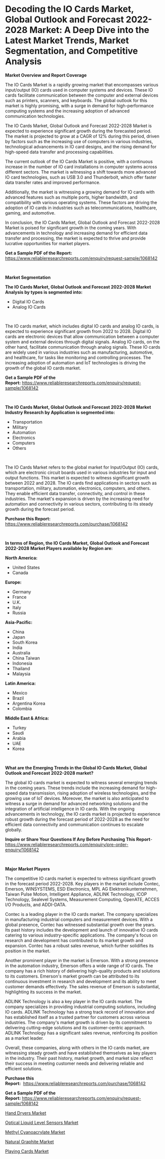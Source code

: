 <p><h1>Decoding the IO Cards Market, Global Outlook and Forecast 2022-2028 Market: A Deep Dive into the Latest Market Trends, Market Segmentation, and Competitive Analysis</h1></p><p><strong>Market Overview and Report Coverage</strong></p>
<p><p>The IO Cards Market is a rapidly growing market that encompasses various input/output (IO) cards used in computer systems and devices. These IO cards facilitate communication between the computer and external devices such as printers, scanners, and keyboards. The global outlook for this market is highly promising, with a surge in demand for high-performance computing systems and the increasing adoption of advanced communication technologies.</p><p>The IO Cards Market, Global Outlook and Forecast 2022-2028 Market is expected to experience significant growth during the forecasted period. The market is projected to grow at a CAGR of 12% during this period, driven by factors such as the increasing use of computers in various industries, technological advancements in IO card designs, and the rising demand for high-speed data transfer and processing capabilities.</p><p>The current outlook of the IO Cards Market is positive, with a continuous increase in the number of IO card installations in computer systems across different sectors. The market is witnessing a shift towards more advanced IO card technologies, such as USB 3.0 and Thunderbolt, which offer faster data transfer rates and improved performance.</p><p>Additionally, the market is witnessing a growing demand for IO cards with advanced features such as multiple ports, higher bandwidth, and compatibility with various operating systems. These factors are driving the adoption of IO cards in industries such as telecommunications, healthcare, gaming, and automotive.</p><p>In conclusion, the IO Cards Market, Global Outlook and Forecast 2022-2028 Market is poised for significant growth in the coming years. With advancements in technology and increasing demand for efficient data transfer and processing, the market is expected to thrive and provide lucrative opportunities for market players.</p></p>
<p><strong>Get a Sample PDF of the Report:</strong> <a href="https://www.reliableresearchreports.com/enquiry/request-sample/1068142">https://www.reliableresearchreports.com/enquiry/request-sample/1068142</a></p>
<p>&nbsp;</p>
<p><strong>Market Segmentation</strong></p>
<p><strong>The IO Cards Market, Global Outlook and Forecast 2022-2028 Market Analysis by types is segmented into:</strong></p>
<p><ul><li>Digital IO Cards</li><li>Analog IO Cards</li></ul></p>
<p>&nbsp;</p>
<p><p>The IO cards market, which includes digital IO cards and analog IO cards, is expected to experience significant growth from 2022 to 2028. Digital IO cards are electronic devices that allow communication between a computer system and external devices through digital signals. Analog IO cards, on the other hand, facilitate communication through analog signals. These IO cards are widely used in various industries such as manufacturing, automotive, and healthcare, for tasks like monitoring and controlling processes. The increasing adoption of automation and IoT technologies is driving the growth of the global IO cards market.</p></p>
<p><strong>Get a Sample PDF of the Report:</strong>&nbsp;<a href="https://www.reliableresearchreports.com/enquiry/request-sample/1068142">https://www.reliableresearchreports.com/enquiry/request-sample/1068142</a></p>
<p>&nbsp;</p>
<p><strong>The IO Cards Market, Global Outlook and Forecast 2022-2028 Market Industry Research by Application is segmented into:</strong></p>
<p><ul><li>Transportation</li><li>Military</li><li>Automation</li><li>Electronics</li><li>Computers</li><li>Others</li></ul></p>
<p>&nbsp;</p>
<p><p>The IO Cards Market refers to the global market for Input/Output (IO) cards, which are electronic circuit boards used in various industries for input and output functions. This market is expected to witness significant growth between 2022 and 2028. The IO cards find applications in sectors such as transportation, military, automation, electronics, computers, and others. They enable efficient data transfer, connectivity, and control in these industries. The market's expansion is driven by the increasing need for automation and connectivity in various sectors, contributing to its steady growth during the forecast period.</p></p>
<p><strong>Purchase this Report:</strong>&nbsp; <a href="https://www.reliableresearchreports.com/purchase/1068142">https://www.reliableresearchreports.com/purchase/1068142</a></p>
<p>&nbsp;</p>
<p><strong>In terms of Region, the IO Cards Market, Global Outlook and Forecast 2022-2028 Market Players available by Region are:</strong></p>
<p>
    <p> <strong> North America: </strong>
        <ul>
            <li>United States</li>
            <li>Canada</li>
        </ul>
        </p> 
    <p> <strong> Europe: </strong>
        <ul>
            <li>Germany</li>
            <li>France</li>
            <li>U.K.</li>
            <li>Italy</li>
            <li>Russia</li>
        </ul>
        </p> 
    <p> <strong> Asia-Pacific: </strong>
        <ul>
            <li>China</li>
            <li>Japan</li>
            <li>South Korea</li>
            <li>India</li>
            <li>Australia</li>
            <li>China Taiwan</li>
            <li>Indonesia</li>
            <li>Thailand</li>
            <li>Malaysia</li>
        </ul>
        </p> 
    <p> <strong> Latin America: </strong>
        <ul>
            <li>Mexico</li>
            <li>Brazil</li>
            <li>Argentina Korea</li>
            <li>Colombia</li>
        </ul>
        </p> 
    <p> <strong> Middle East & Africa: </strong>
        <ul>
            <li>Turkey</li>
            <li>Saudi</li>
            <li>Arabia</li>
            <li>UAE</li>
            <li>Korea</li>
        </ul>
    </p>
    </p>
<p>&nbsp;</p>
<p><strong>What are the Emerging Trends in the Global IO Cards Market, Global Outlook and Forecast 2022-2028 market?</strong></p>
<p><p>The global IO cards market is expected to witness several emerging trends in the coming years. These trends include the increasing demand for high-speed data transmission, rising adoption of wireless technologies, and the growing use of IoT devices. Moreover, the market is also anticipated to witness a surge in demand for advanced networking solutions and the integration of artificial intelligence in IO cards. With the ongoing advancements in technology, the IO cards market is projected to experience robust growth during the forecast period of 2022-2028 as the need for efficient data connectivity and communication continues to escalate globally.</p></p>
<p><strong>Inquire or Share Your Questions If Any Before Purchasing This Report</strong>- <a href="https://www.reliableresearchreports.com/enquiry/pre-order-enquiry/1068142">https://www.reliableresearchreports.com/enquiry/pre-order-enquiry/1068142</a></p>
<p>&nbsp;</p>
<p><strong>Major Market Players</strong></p>
<p><p>The competitive IO cards market is expected to witness significant growth in the forecast period 2022-2028. Key players in the market include Contec, Emerson, WINSYSTEMS, ESD Electronics, MPL AG Elektronikunternehmen, Taiwan Pulse Motion, Intelligent Appliance, ADLINK Technology, ICOP Technology, Sealevel Systems, Measurement Computing, OpenATE, ACCES I/O Products, and ADDI-DATA.</p><p>Contec is a leading player in the IO cards market. The company specializes in manufacturing industrial computers and measurement devices. With a global presence, Contec has witnessed substantial growth over the years. Its past history includes the development and launch of innovative IO cards catering to various industry-specific applications. The company's focus on research and development has contributed to its market growth and expansion. Contec has a robust sales revenue, which further solidifies its position in the market.</p><p>Another prominent player in the market is Emerson. With a strong presence in the automation industry, Emerson offers a wide range of IO cards. The company has a rich history of delivering high-quality products and solutions to its customers. Emerson's market growth can be attributed to its continuous investment in research and development and its ability to meet customer demands effectively. The sales revenue of Emerson is substantial, highlighting its success in the market.</p><p>ADLINK Technology is also a key player in the IO cards market. The company specializes in providing industrial computing solutions, including IO cards. ADLINK Technology has a strong track record of innovation and has established itself as a trusted partner for customers across various industries. The company's market growth is driven by its commitment to delivering cutting-edge solutions and its customer-centric approach. ADLINK Technology has a significant sales revenue, reinforcing its position as a market leader.</p><p>Overall, these companies, along with others in the IO cards market, are witnessing steady growth and have established themselves as key players in the industry. Their past history, market growth, and market size reflect their success in meeting customer needs and delivering reliable and efficient solutions.</p></p>
<p><strong>Purchase this Report:</strong>&nbsp;&nbsp;<a href="https://www.reliableresearchreports.com/purchase/1068142">https://www.reliableresearchreports.com/purchase/1068142</a></p>
<p></p>
<p><strong>Get a Sample PDF of the Report:</strong>&nbsp;<a href="https://www.reliableresearchreports.com/enquiry/request-sample/1068142">https://www.reliableresearchreports.com/enquiry/request-sample/1068142</a></p>
<p><p><a href="https://medium.com/@dannyharber1978/hand-dryers-market-size-growth-forecast-2023-2030-9c5f1bc5f8d9">Hand Dryers Market</a></p><p><a href="https://www.reportprime.com/optical-liquid-level-sensors-r7753">Optical Liquid Level Sensors Market</a></p><p><a href="https://www.linkedin.com/pulse/methyl-cyanoacrylate-market-challenges-opportunities-growth-hgr9c/">Methyl Cyanoacrylate Market</a></p><p><a href="https://www.linkedin.com/pulse/natural-graphite-market-research-report-unlocks-analysis-aghgc/">Natural Graphite Market</a></p><p><a href="https://medium.com/@ewellklocko/playing-cards-market-size-growth-forecast-2023-2030-dd021f2ee38e">Playing Cards Market</a></p></p>